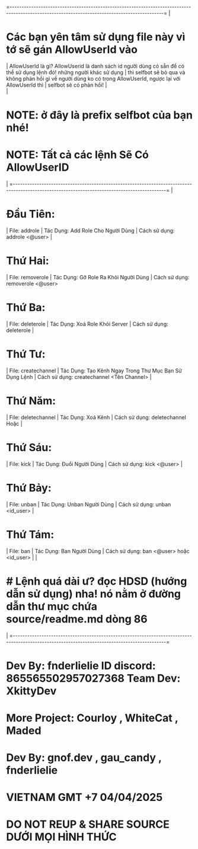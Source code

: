 =----------------------------------------------------------------------------------------------------------------------------------------------=
| 
# Các bạn yên tâm sử dụng file này vì tớ sẽ gán AllowUserId vào
|                         AllowUserId là gì? AllowUserid là danh sách id người dùng có sẵn để có thể sử dụng lệnh đó! những người khác sử dụng
|                         thì selfbot sẽ bỏ qua và không phản hồi gì về người dùng ko có trong AllowUserId, ngược lại với AllowUserId thì
|                         selfbot sẽ có phản hồi!
|                         
| 
# NOTE: <prefix> ở đây là prefix selfbot của bạn nhé! 
# NOTE: Tất cả các lệnh Sẽ Có AllowUserID
| 
=----------------------------------------------------------------------------------------------------------------------------------------------=
|
# Đầu Tiên: 
|    File: addrole
|    Tác Dụng:   Add Role Cho Người Dùng
|    Cách sử dụng: <prefix>addrole <@user> <role>
|
# Thứ Hai:
|    File: removerole
|    Tác Dụng:  Gỡ Role Ra Khỏi Người Dùng
|    Cách sử dụng: <prefix>removerole <@user> <role>
# Thứ Ba:
|    File: deleterole
|    Tác Dụng:   Xoá Role Khỏi Server
|    Cách sử dụng: <prefix>deleterole <role>
|
# Thứ Tư:
|    File: createchannel 
|    Tác Dụng:   Tạo Kênh Ngay Trong Thư Mục Bạn Sử Dụng Lệnh 
|    Cách sử dụng: <prefix>createchannel <Tên Channel>
|
# Thứ Năm:
|    File: deletechannel 
|    Tác Dụng:   Xoá Kênh
|    Cách sử dụng: <prefix>deletechannel <Id Channel> Hoặc <Link Channel>
|
# Thứ Sáu:
|    File: kick 
|    Tác Dụng:  Đuổi Người Dùng
|    Cách sử dụng: <prefix>kick <@user>
|
# Thứ Bảy:
|    File: unban 
|    Tác Dụng:  Unban Người Dùng
|    Cách sử dụng: <prefix>unban <id_user> 
|
# Thứ Tám:
|    File: ban 
|    Tác Dụng:  Ban Người Dùng
|    Cách sử dụng: <prefix>ban <@user> hoặc <id_user>
|
|
# # Lệnh quá dài ư? đọc HDSD (hướng dẫn sử dụng) nha! nó nằm ở đường dẫn thư mục chứa source/readme.md dòng 86
|
=----------------------------------------------------------------------------------------------------------------------------------------------=


#                            Dev By: fnderlielie ID discord: 865565502957027368 Team Dev: XkittyDev  
#                               More Project:  Courloy    ,    WhiteCat       ,      Maded
#                                    Dev By:   gnof.dev   ,    gau_candy      ,     fnderlielie

#                                               VIETNAM GMT +7 04/04/2025 

#                                       DO NOT REUP & SHARE SOURCE DƯỚI MỌI HÌNH THỨC